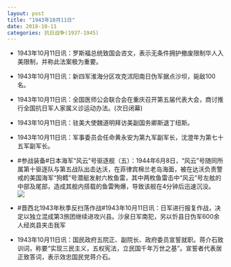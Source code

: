 ```yaml
---
layout: post
title: "1943年10月11日"
date: 2018-10-11
categories: 抗日战争(1937-1945)
---
```


<meta name="referrer" content="no-referrer" />

- 1943年10月11日讯：罗斯福总统致国会咨文，表示无条件拥护撤废限制华人入美限制，并称此法案极为重要。 

- 1943年10月11日讯：新四军淮海分区攻克沭阳南日伪军据点沙坝，毙敌100名。 

- 1943年10月11日讯：全国医师公会联合会在重庆召开第五届代表大会，商讨推行全国抗日军人家属义诊运动办法。(次日闭幕) 

- 1943年10月11日讯：驻美大使魏道明拜访美副国务卿斯退丁纽斯。 

- 1943年10月11日讯：军事委员会任命黄永安为第九军副军长，沈澄年为第七十五军副军长。 

- #参战装备#日本海军“风云”号驱逐舰（五）：1944年6月8日，“风云”号随同所属第十驱逐队与第五战队出击达沃，在菲律宾棉兰老岛海面，被在达沃负责警戒的美国海军“狗鳕”号潜艇发射六枚鱼雷，其中两枚鱼雷击中“风云”号左舷的中部及尾部，造成其舰内搭载的鱼雷殉爆，导致该舰在4分钟后迅速沉没。 <br/><img src="https://wx4.sinaimg.cn/large/aca367d8ly1fw41ydgan2j20zk0md40e.jpg" />

- #晋西北1943年秋季反扫荡作战#1943年10月11日讯：日军进行报复作战，决定以独立混成第3旅团继续进攻兴县。沙泉日军南犯，另以忻县日伪军600余人经岚县夹击我军 

- 1943年10月11日讯：国民政府五院正、副院长、政府委员宣誓就职。蒋介石致训词，称要“实现三民主义，五权宪法，立民国千年万世之基”。宣誓者代表居正致答词，表示效忠国民党蒋介石。 

